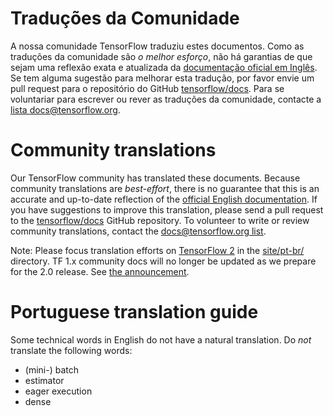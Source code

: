 # Traduções da Comunidade

A nossa comunidade TensorFlow traduziu estes documentos. Como as traduções da
comunidade são *o melhor esforço*, não há garantias de que sejam uma reflexão
exata e atualizada da [documentação oficial em Inglês](https://www.tensorflow.org/?hl=en).
Se tem alguma sugestão para melhorar esta tradução, por favor envie um pull
request para o repositório do GitHub [tensorflow/docs](https://github.com/tensorflow/docs).
Para se voluntariar para escrever ou rever as traduções da comunidade, contacte a
[lista docs@tensorflow.org](https://groups.google.com/a/tensorflow.org/forum/#!forum/docs).

# Community translations

Our TensorFlow community has translated these documents. Because community
translations are *best-effort*, there is no guarantee that this is an accurate
and up-to-date reflection of the
[official English documentation](https://www.tensorflow.org/?hl=en). 
If you have suggestions to improve this translation, please send a pull request 
to the [tensorflow/docs](https://github.com/tensorflow/docs) GitHub repository. 
To volunteer to write or review community translations, contact the
[docs@tensorflow.org list](https://groups.google.com/a/tensorflow.org/forum/#!forum/docs).

Note: Please focus translation efforts on
[TensorFlow 2](https://www.tensorflow.org) in the
[site/pt-br/](https://github.com/tensorflow/docs/tree/master/site/pt-br/)
directory. TF 1.x community docs will no longer be updated as we prepare for the
2.0 release. See
[the announcement](https://groups.google.com/a/tensorflow.org/d/msg/docs/vO0gQnEXcSM/YK_ybv7tBQAJ).

# Portuguese translation guide

Some technical words in English do not have a natural translation. Do *not*
translate the following words:

*   (mini-) batch
*   estimator
*   eager execution
*   dense
